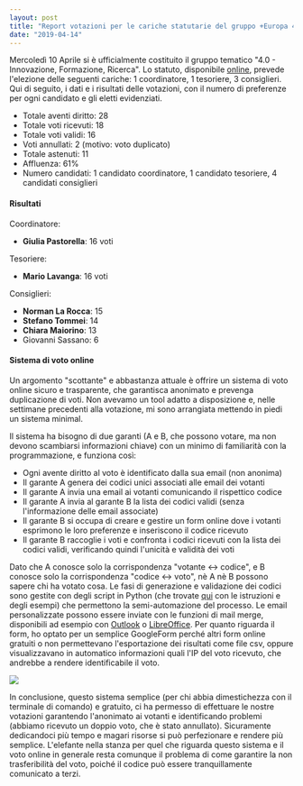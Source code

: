 ```yaml
---
layout: post
title: "Report votazioni per le cariche statutarie del gruppo +Europa 4.0"
date: "2019-04-14"
---
```


Mercoledì 10 Aprile si è ufficialmente costituito il gruppo tematico "4.0 - Innovazione, Formazione, Ricerca". Lo statuto, disponibile [online](https://piueuropa.files.wordpress.com/2019/04/statuto_4p0.pdf), prevede l'elezione delle seguenti cariche: 1 coordinatore, 1 tesoriere, 3 consiglieri. Qui di seguito, i dati e i risultati delle votazioni, con il numero di preferenze per ogni candidato e gli eletti evidenziati.

- Totale aventi diritto: 28
- Totale voti ricevuti: 18
- Totale voti validi: 16
- Voti annullati: 2 (motivo: voto duplicato)
- Totale astenuti: 11
- Affluenza: 61%
- Numero candidati: 1 candidato coordinatore, 1 candidato tesoriere, 4 candidati consiglieri

#### Risultati

Coordinatore:

- **Giulia Pastorella**: 16 voti

Tesoriere:

- **Mario Lavanga**: 16 voti

Consiglieri:

- **Norman La Rocca**: 15
- **Stefano Tommei**: 14
- **Chiara Maiorino**: 13
- Giovanni Sassano: 6

#### Sistema di voto online  

Un argomento "scottante" e abbastanza attuale è offrire un sistema di voto online sicuro e trasparente, che garantisca anonimato e prevenga duplicazione di voti. Non avevamo un tool adatto a disposizione e, nelle settimane precedenti alla votazione, mi sono arrangiata mettendo in piedi un sistema minimal.

Il sistema ha bisogno di due garanti (A e B, che possono votare, ma non devono scambiarsi informazioni chiave) con un minimo di familiarità con la programmazione, e funziona così:

- Ogni avente diritto al voto è identificato dalla sua email (non anonima)
- Il garante A genera dei codici unici associati alle email dei votanti
- Il garante A invia una email ai votanti comunicando il rispettico codice
- Il garante A invia al garante B la lista dei codici validi (senza l'informazione delle email associate)
- Il garante B si occupa di creare e gestire un form online dove i votanti esprimono le loro preferenze e inseriscono il codice ricevuto
- Il garante B raccoglie i voti e confronta i codici ricevuti con la lista dei codici validi, verificando quindi l'unicità e validità dei voti

Dato che A conosce solo la corrispondenza "votante <-> codice", e B conosce solo la corrispondenza "codice <-> voto", nè A nè B possono sapere chi ha votato cosa. Le fasi di generazione e validazione dei codici sono gestite con degli script in Python (che trovate [qui](https://github.com/asuccurro/anonyque) con le istruzioni e degli esempi) che permettono la semi-automazione del processo. Le email personalizzate possono essere inviate con le funzioni di mail merge, disponibili ad esempio con [Outlook](https://support.office.com/en-ie/article/use-mail-merge-to-send-bulk-email-messages-0f123521-20ce-4aa8-8b62-ac211dedefa4) o [LibreOffice](https://jb-blog.readthedocs.io/en/latest/posts/0003-mailmerge-lo.html). Per quanto riguarda il form, ho optato per un semplice GoogleForm perché altri form online gratuiti o non permettevano l'esportazione dei risultati come file csv, oppure visualizzavano in automatico informazioni quali l'IP del voto ricevuto, che andrebbe a rendere identificabile il voto.

![](images/screenshot_20190414_152056.png)

In conclusione, questo sistema semplice (per chi abbia dimestichezza con il terminale di comando) e gratuito, ci ha permesso di effettuare le nostre votazioni garantendo l'anonimato ai votanti e identificando problemi (abbiamo ricevuto un doppio voto, che è stato annullato). Sicuramente dedicandoci più tempo e magari risorse si può perfezionare e rendere più semplice. L'elefante nella stanza per quel che riguarda questo sistema e il voto online in generale resta comunque il problema di come garantire la non trasferibilità del voto, poiché il codice può essere tranquillamente comunicato a terzi.
